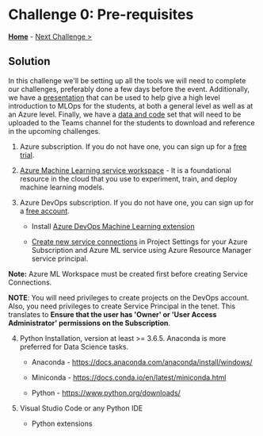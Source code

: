 # Challenge 0: Pre-requisites

**[Home](./README.md)** - [Next Challenge >](./01-TimeSeriesForecasting.md)

## Solution 

In this challenge we'll be setting up all the tools we will need to complete our challenges, preferably done a few days before the event. Additionally, we have a [presentation](MLOpsLectures.pptx) that can be used to help give a high level introduction to MLOps for the students, at both a general level as well as at an Azure level.  Finally, we have a [data and code](Data_and_Code.zip) set that will need to be uploaded to the Teams channel for the students to download and reference in the upcoming challenges. 

1.  Azure subscription. If you do not have one, you can sign up for a [free trial](https://azure.microsoft.com/en-us/free/).  

2.  [Azure Machine Learning service workspace](https://ml.azure.com/) - It is a foundational resource in
    the cloud that you use to experiment, train, and deploy machine learning
    models.

3.  Azure DevOps subscription. If you do not have one, you can sign up for a
    [free account](https://azure.microsoft.com/en-us/services/devops/).

    - Install [Azure DevOps Machine Learning
      extension](https://marketplace.visualstudio.com/items?itemName=ms-air-aiagility.vss-services-azureml)

    - [Create new service connections](https://docs.microsoft.com/en-us/azure/devops/pipelines/library/service-endpoints?view=azure-devops&tabs=yaml) in Project Settings for your Azure Subscription and Azure ML service using Azure Resource Manager service principal.
    
   **Note:** Azure ML Workspace must be created first before creating Service Connections. 
   
   **NOTE**: You will need privileges to create projects on the DevOps account. Also, you need privileges to create Service Principal in the tenet. This translates to **Ensure that the user has 'Owner' or 'User Access Administrator' permissions on the Subscription**.
  
4.  Python Installation, version at least \>= 3.6.5. Anaconda is more preferred
    for Data Science tasks.

    - Anaconda - <https://docs.anaconda.com/anaconda/install/windows/>

    - Miniconda - <https://docs.conda.io/en/latest/miniconda.html>

    - Python - <https://www.python.org/downloads/>

5.  Visual Studio Code or any Python IDE

      - Python extensions



